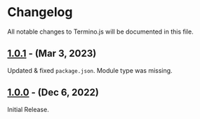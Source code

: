# Changelog

All notable changes to Termino.js will be documented in this file.

## [1.0.1] - (Mar 3, 2023)

Updated & fixed ```package.json```. Module type was missing.

## [1.0.0] - (Dec 6, 2022)

Initial Release. 


<!--
These Markdown anchors provide a link to the diff for each release. They should be
updated any time a new release is cut.
-->

[1.0.1]: /v1.0.1
[1.0.0]: /v1.0.0

